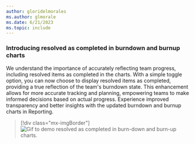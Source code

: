 ```yaml
---
author: gloridelmorales
ms.author: glmorale
ms.date: 6/21/2023
ms.topic: include
---
```


### Introducing resolved as completed in burndown and burnup charts

We understand the importance of accurately reflecting team progress, including resolved items as completed in the charts. With a simple toggle option, you can now choose to display resolved items as completed, providing a true reflection of the team's burndown state. This enhancement allows for more accurate tracking and planning, empowering teams to make informed decisions based on actual progress. Experience improved transparency and better insights with the updated burndown and burnup charts in Reporting.

> [!div class="mx-imgBorder"]
> ![Gif to demo resolved as completed in burn-down and burn-up charts.](../../media/223-reporting-01.gif "gif to demo resolved as completed in burn-down and burn-up charts")
